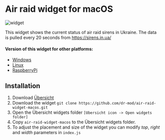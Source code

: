 # Air raid widget for macOS
![widget](docs/screenshot.jpg)

This widget shows the current status of air raid sirens in Ukraine. The data is pulled every 20 seconds from https://sirens.in.ua/

#### Version of this widget for other platforms:
* [Windows](https://github.com/dr-mod/air-raid-widget-windows)
* [Linux](https://github.com/dr-mod/air-raid-widget-linux)
* [RaspberryPi](https://github.com/dr-mod/air-raid-monitor)
## Installation
1. Download [Übersicht](https://tracesof.net/uebersicht/)
2. Download the widget `git clone https://github.com/dr-mod/air-raid-widget-macos.git`
3. Open the Übersicht widgets folder `[Ubersicht icon -> Open widgets folder]`
4. Copy `air-raid-widget-macos` to the Übersicht widgets folder.
5. To adjust the placement and size of the widget you can modify _top_, _right_ and _width_ parameters in `index.js`
